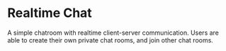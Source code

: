 # Realtime Chat

A simple chatroom with realtime client-server communication. Users are able to create their own private chat rooms, and join other chat rooms.